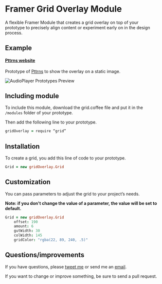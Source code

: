 # Framer Grid Overlay Module
A flexible Framer Module that creates a grid overlay on top of your prototype to precisely align content or experiment early on in the design process. 

## Example

#### [Pttrns website](http://share.framerjs.com/lbl0okamp6lp/)
Prototype of [Pttrns](https://pttrns.com) to show the overlay on a static image.

![AudioPlayer Prototypes Preview](https://s3.amazonaws.com/f.cl.ly/items/0X1y3I1U0m3t0a2K1i28/Image%202015-08-29%20at%202.53.23%20pm.png)


## Including module
To include this module, download the grid.coffee file and put it in the `/modules` folder of your prototype.

Then add the following line to your prototype.

```coffeescript
gridOverlay = require “grid”
```

## Installation

To create a grid, you add this line of code to your prototype.

```coffeescript
Grid = new gridOverlay.Grid
```

## Customization

You can pass parameters to adjust the grid to your project’s needs.

**Note: if you don't change the value of a parameter, the value will be set to default.**

```coffeescript
Grid = new gridOverlay.Grid
    offset: 190
    amount: 6
    gutWidth: 30
    colWidth: 145
    gridColor: "rgba(22, 89, 240, .5)"
```

## Questions/improvements
If you have questions, please [tweet me](https://twitter.com/nilshoenson/) or send me an [email](mailto:nils@hoenson.eu).

If you want to change or improve something, be sure to send a pull request.